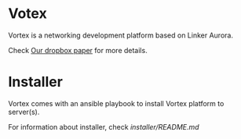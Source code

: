 Votex
===

Vortex is a networking development platform based on Linker Aurora.

Check [Our dropbox paper](https://paper.dropbox.com/doc/5G-NFV-Information-Architecture-WIGrgN3OhdjGwEHkTRFmZ) for more details.

# Installer

Vortex comes with an ansible playbook to install Vortex platform to server(s).

For information about installer, check *installer/README.md*

